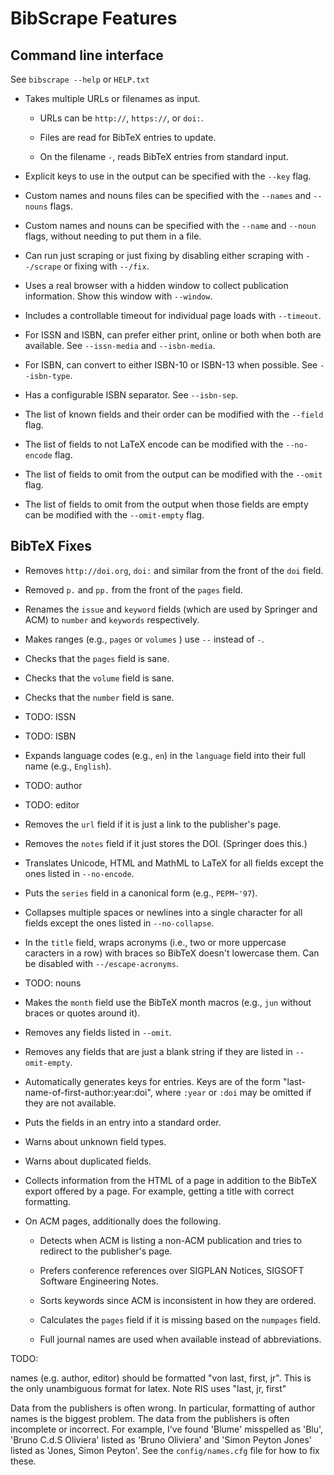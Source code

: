 # BibScrape Features

## Command line interface

See `bibscrape --help` or `HELP.txt`

- Takes multiple URLs or filenames as input.

  - URLs can be `http://`, `https://`, or `doi:`.

  - Files are read for BibTeX entries to update.

  - On the filename `-`, reads BibTeX entries from standard input.

- Explicit keys to use in the output can be specified with the `--key` flag.

- Custom names and nouns files can be specified with the `--names` and `--nouns`
  flags.

- Custom names and nouns can be specified with the `--name` and `--noun` flags,
  without needing to put them in a file.

- Can run just scraping or just fixing by disabling either scraping with
  `--/scrape` or fixing with `--/fix`.

- Uses a real browser with a hidden window to collect publication information.
  Show this window with `--window`.

- Includes a controllable timeout for individual page loads with `--timeout`.

- For ISSN and ISBN, can prefer either print, online or both when both are
  available.  See `--issn-media` and `--isbn-media`.

- For ISBN, can convert to either ISBN-10 or ISBN-13 when possible.  See
  `--isbn-type`.

- Has a configurable ISBN separator.  See `--isbn-sep`.

- The list of known fields and their order can be modified with the `--field`
  flag.

- The list of fields to not LaTeX encode can be modified with the `--no-encode`
  flag.

- The list of fields to omit from the output can be modified with the `--omit`
  flag.

- The list of fields to omit from the output when those fields are empty can be
  modified with the `--omit-empty` flag.

## BibTeX Fixes

- Removes `http://doi.org`, `doi:` and similar from the front of the `doi`
  field.

- Removed `p.` and `pp.` from the front of the `pages` field.

- Renames the `issue` and `keyword` fields (which are used by Springer and ACM)
  to `number` and `keywords` respectively.

- Makes ranges (e.g., `pages` or `volumes` ) use `--` instead of `-`.

- Checks that the `pages` field is sane.

- Checks that the `volume` field is sane.

- Checks that the `number` field is sane.

- TODO: ISSN

- TODO: ISBN

- Expands language codes (e.g., `en`) in the `language` field into their full
  name (e.g., `English`).

- TODO: author

- TODO: editor

- Removes the `url` field if it is just a link to the publisher's page.

- Removes the `notes` field if it just stores the DOI.  (Springer does this.)

- Translates Unicode, HTML and MathML to LaTeX for all fields except the ones
  listed in `--no-encode`.

- Puts the `series` field in a canonical form (e.g., `PEPM~'97`).

- Collapses multiple spaces or newlines into a single character for all fields
  except the ones listed in `--no-collapse`.

- In the `title` field, wraps acronyms (i.e., two or more uppercase caracters in
  a row) with braces so BibTeX doesn't lowercase them.  Can be disabled with
  `--/escape-acronyms`.

- TODO: nouns

- Makes the `month` field use the BibTeX month macros (e.g., `jun` without
  braces or quotes around it).

- Removes any fields listed in `--omit`.

- Removes any fields that are just a blank string if they are listed in
  `--omit-empty`.

- Automatically generates keys for entries.  Keys are of the form
  "last-name-of-first-author:year:doi", where `:year` or `:doi` may be omitted
  if they are not available.

- Puts the fields in an entry into a standard order.

- Warns about unknown field types.

- Warns about duplicated fields.

- Collects information from the HTML of a page in addition to the BibTeX export
  offered by a page.  For example, getting a title with correct formatting.

- On ACM pages, additionally does the following.

  - Detects when ACM is listing a non-ACM publication and tries to redirect to the
    publisher's page.

  - Prefers conference references over SIGPLAN Notices, SIGSOFT Software
    Engineering Notes.

  - Sorts keywords since ACM is inconsistent in how they are ordered.

  - Calculates the `pages` field if it is missing based on the `numpages` field.

  - Full journal names are used when available instead of
    abbreviations.

TODO:

names (e.g. author, editor) should be formatted "von last, first, jr".
  This is the only unambiguous format for latex.
  Note RIS uses "last, jr, first"


Data from the publishers is often wrong.  In particular, formatting of author
names is the biggest problem.  The data from the publishers is often
incomplete or incorrect.  For example, I've found 'Blume' misspelled as 'Blu',
'Bruno C.d.S Oliviera' listed as 'Bruno Oliviera' and 'Simon Peyton Jones'
listed as 'Jones, Simon Peyton'.  See the `config/names.cfg` file for how to
fix these.
